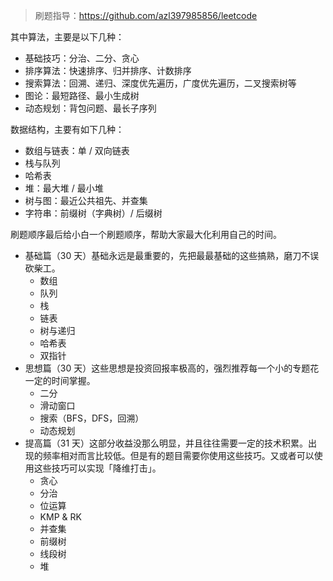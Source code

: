> 刷题指导：https://github.com/azl397985856/leetcode

其中算法，主要是以下几种：
- 基础技巧：分治、二分、贪心
- 排序算法：快速排序、归并排序、计数排序
- 搜索算法：回溯、递归、深度优先遍历，广度优先遍历，二叉搜索树等
- 图论：最短路径、最小生成树
- 动态规划：背包问题、最长子序列

数据结构，主要有如下几种：
- 数组与链表：单 / 双向链表
- 栈与队列
- 哈希表
- 堆：最大堆 / 最小堆
- 树与图：最近公共祖先、并查集
- 字符串：前缀树（字典树）/ 后缀树

刷题顺序最后给小白一个刷题顺序，帮助大家最大化利用自己的时间。
- 基础篇（30 天）基础永远是最重要的，先把最最基础的这些搞熟，磨刀不误砍柴工。
    - 数组
    - 队列
    - 栈
    - 链表
    - 树与递归
    - 哈希表
    - 双指针
- 思想篇（30 天）这些思想是投资回报率极高的，强烈推荐每一个小的专题花一定的时间掌握。
    - 二分
    - 滑动窗口
    - 搜索（BFS，DFS，回溯）
    - 动态规划
- 提高篇（31 天）这部分收益没那么明显，并且往往需要一定的技术积累。出现的频率相对而言比较低。但是有的题目需要你使用这些技巧。又或者可以使用这些技巧可以实现「降维打击」。
    - 贪心
    - 分治
    - 位运算
    - KMP & RK
    - 并查集
    - 前缀树
    - 线段树
    - 堆